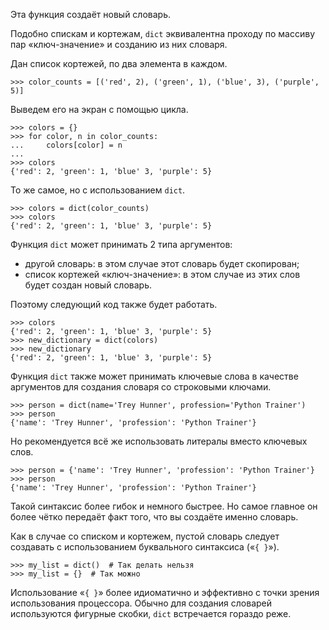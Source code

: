 
Эта функция создаёт новый словарь.

Подобно спискам и кортежам, `dict` эквивалентна проходу по массиву пар «ключ-значение» и созданию из них словаря.

Дан список кортежей, по два элемента в каждом.

```
>>> color_counts = [('red', 2), ('green', 1), ('blue', 3), ('purple', 5)]
```

Выведем его на экран с помощью цикла.

```
>>> colors = {}
>>> for color, n in color_counts:
...     colors[color] = n
...
>>> colors
{'red': 2, 'green': 1, 'blue' 3, 'purple': 5}
```

То же самое, но с использованием `dict`.

```
>>> colors = dict(color_counts)
>>> colors
{'red': 2, 'green': 1, 'blue' 3, 'purple': 5}
```

Функция `dict` может принимать 2 типа аргументов:

- другой словарь: в этом случае этот словарь будет скопирован;
- список кортежей «ключ-значение»: в этом случае из этих слов будет создан новый словарь.

Поэтому следующий код также будет работать.

```
>>> colors
{'red': 2, 'green': 1, 'blue' 3, 'purple': 5}
>>> new_dictionary = dict(colors)
>>> new_dictionary
{'red': 2, 'green': 1, 'blue' 3, 'purple': 5}
```

Функция `dict` также может принимать ключевые слова в качестве аргументов для создания словаря со строковыми ключами.

```
>>> person = dict(name='Trey Hunner', profession='Python Trainer')
>>> person
{'name': 'Trey Hunner', 'profession': 'Python Trainer'}
```

Но рекомендуется всё же использовать литералы вместо ключевых слов.

```
>>> person = {'name': 'Trey Hunner', 'profession': 'Python Trainer'}
>>> person
{'name': 'Trey Hunner', 'profession': 'Python Trainer'}
```

Такой синтаксис более гибок и немного быстрее. Но самое главное он более чётко передаёт факт того, что вы создаёте именно словарь.

Как в случае со списком и кортежем, пустой словарь следует создавать с использованием буквального синтаксиса («`{ }`»).

```
>>> my_list = dict()  # Так делать нельзя
>>> my_list = {}  # Так можно
```

Использование «`{ }`» более идиоматично и эффективно с точки зрения использования процессора. Обычно для создания словарей используются фигурные скобки, `dict` встречается гораздо реже.
